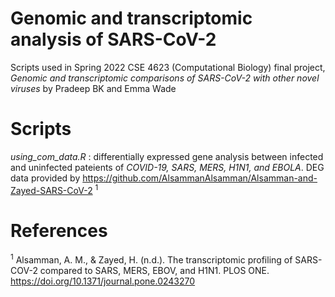 # Genomic and transcriptomic analysis of SARS-CoV-2

Scripts used in Spring 2022 CSE 4623 (Computational Biology) final project, *Genomic and transcriptomic comparisons of SARS-CoV-2 with other novel viruses* by Pradeep BK and Emma Wade

# Scripts 

*using_com_data.R* : differentially expressed gene analysis between infected and uninfected pateients of *COVID-19, SARS, MERS, H1N1, and EBOLA*. DEG data provided by https://github.com/AlsammanAlsamman/Alsamman-and-Zayed-SARS-CoV-2 <sup>1</sup>

# References 

<sup>1</sup> Alsamman, A. M., &amp; Zayed, H. (n.d.). The transcriptomic profiling of SARS-COV-2 compared to SARS, MERS, EBOV, and H1N1. PLOS ONE. https://doi.org/10.1371/journal.pone.0243270 

